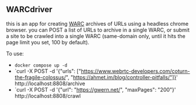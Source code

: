 ## WARCdriver

this is an app for creating [WARC]() archives of URLs using a headless chrome browser. you can POST a list of URLs to archive in a single WARC, or submit a site to be crawled into a single WARC (same-domain only, until it hits the page limit you set, 100 by default).

To use:

- `docker compose up -d`
- `curl  -X POST -d '{"urls": ["https://www.webrtc-developers.com/coturn-the-fragile-colossus/", "https://ahmet.im/blog/controller-pitfalls/"]}' http://localhost:8808/archive
- `curl -X POST -d '{"url": "https://gwern.net/", "maxPages": "200"}' http://localhost:8808/crawl